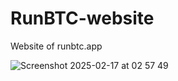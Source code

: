 # RunBTC-website
Website of runbtc.app

![Screenshot 2025-02-17 at 02 57 49](https://github.com/user-attachments/assets/a15bdfbe-4293-42aa-8079-0ae4bcb60436)
